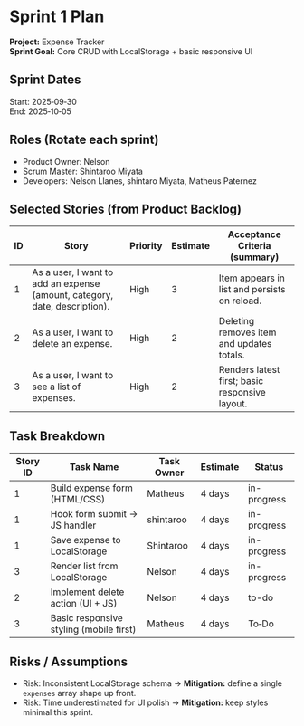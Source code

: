 # Sprint 1 Plan

**Project:** Expense Tracker  
**Sprint Goal:** Core CRUD with LocalStorage + basic responsive UI

## Sprint Dates
Start: 2025‑09‑30  
End: 2025‑10‑05

## Roles (Rotate each sprint)
- Product Owner: Nelson 
- Scrum Master: Shintaroo Miyata
- Developers: Nelson Llanes, shintaro Miyata, Matheus Paternez

## Selected Stories (from Product Backlog)
| ID | Story | Priority | Estimate | Acceptance Criteria (summary) |
|---|---|---|---|---|
| 1 | As a user, I want to add an expense (amount, category, date, description). | High | 3 | Item appears in list and persists on reload. |
| 2 | As a user, I want to delete an expense. | High | 2 | Deleting removes item and updates totals. |
| 3 | As a user, I want to see a list of expenses. | High | 2 | Renders latest first; basic responsive layout. |

## Task Breakdown
| Story ID | Task Name | Task  Owner | Estimate | Status |
|---|---|---|---|---|
| 1 | Build expense form (HTML/CSS)             | Matheus   | 4 days | in-progress |  
| 1 | Hook form submit → JS handler             | shintaroo | 4 days | in-progress |
| 1 | Save expense to LocalStorage              | Shintaroo | 4 days | in-progress |
| 3 | Render list from LocalStorage             | Nelson    | 4 days | in-progress |
| 2 | Implement delete action (UI + JS)         | Nelson    | 4 days | to-do   |
| 3 | Basic responsive styling (mobile first)   | Matheus   | 4 days | To‑Do |

## Risks / Assumptions
- Risk: Inconsistent LocalStorage schema → **Mitigation:** define a single `expenses` array shape up front.
- Risk: Time underestimated for UI polish → **Mitigation:** keep styles minimal this sprint.